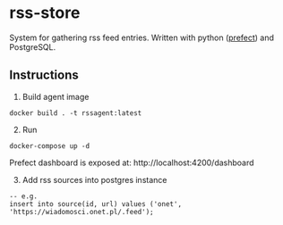 # rss-store

System for gathering rss feed entries. Written with python ([prefect](https://github.com/PrefectHQ/prefect)) and PostgreSQL.

## Instructions

1. Build agent image

```
docker build . -t rssagent:latest
```

2. Run

```
docker-compose up -d
```

Prefect dashboard is exposed at: http://localhost:4200/dashboard

3. Add rss sources into postgres instance

```
-- e.g.
insert into source(id, url) values ('onet', 'https://wiadomosci.onet.pl/.feed');
```
